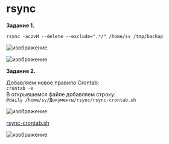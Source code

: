 # rsync  

**Задание 1.**  

`rsync -aczvH --delete --exclude=".*/" /home/sv /tmp/backup`  

![изображение](https://github.com/Copakaban/rsync/assets/118304300/1535f9bf-7f4a-4407-9152-071924c7de04)  

![изображение](https://github.com/Copakaban/rsync/assets/118304300/238d78f0-9eaf-4290-ba5a-5490aaa3d542)
  
**Задание 2.**  

Добавляем новое правило Crontab:  
`crontab -e`  
В открывшемся файле добавляем строку:  
`@daily /home/sv/Документы/rsync/rsync-crontab.sh`  

![изображение](https://github.com/Copakaban/rsync/assets/118304300/86ecebe4-1c2c-4f1d-8343-f34a86b718c5)  

[rsync-crontab.sh](https://github.com/Copakaban/rsync/blob/main/rsync-crontab.sh)  

![изображение](https://github.com/Copakaban/rsync/assets/118304300/03ded5ee-0eba-4ed0-ab45-8b756ac2cc96)
